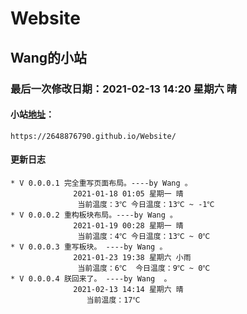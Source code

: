 # Website
## Wang的小站
### 最后一次修改日期：2021-02-13 14:20 星期六 晴
#### 小站[地址](https://2648876790.github.io/Website/)：
    https://2648876790.github.io/Website/

#### 更新日志
    * V 0.0.0.1 完全重写页面布局。----by Wang 。
                  2021-01-18 01:05 星期一 晴 
                   当前温度：3℃ 今日温度：13℃ ~ -1℃
    * V 0.0.0.2 重构板块布局。----by Wang 。
                  2021-01-19 00:28 星期一 晴 
                   当前温度：4℃ 今日温度：13℃ ~ 0℃ 
    * V 0.0.0.3 重写板块。 ----by Wang 。
                  2021-01-23 19:38 星期六 小雨 
                   当前温度：6℃  今日温度：9℃ ~ 0℃
    * V 0.0.0.4 朕回来了。 ----by Wang  。
                  2021-02-13 14:14 星期六 晴
                     当前温度：17℃